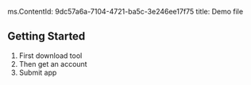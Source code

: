 ﻿ms.ContentId: 9dc57a6a-7104-4721-ba5c-3e246ee17f75 
title: Demo file


## Getting Started ##
1. First download tool
2. Then get an account
3. Submit app
